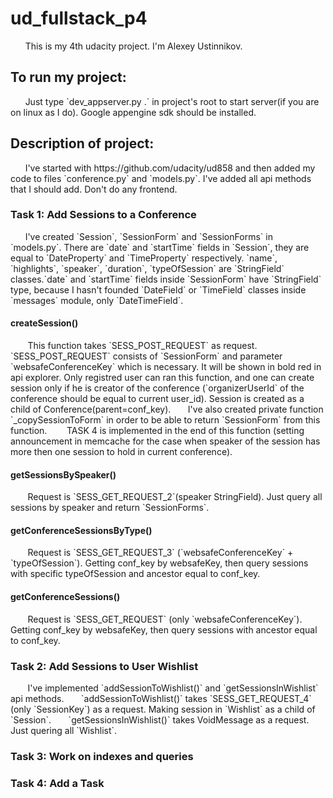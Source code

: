 <h1> ud_fullstack_p4 </h1>
&nbsp;&nbsp;&nbsp;&nbsp;&nbsp;&nbsp;This is my 4th udacity project. I'm Alexey Ustinnikov.
<h2> To run my project:</h2>
&nbsp;&nbsp;&nbsp;&nbsp;&nbsp;&nbsp;Just type `dev_appserver.py .` in project's root to start server(if you are on linux as I do). Google appengine sdk should be installed.
<h2>Description of project:</h2>
&nbsp;&nbsp;&nbsp;&nbsp;&nbsp;&nbsp;I've started with https://github.com/udacity/ud858 and then added my code to files `conference.py` and `models.py`. I've added all api methods that I should add. Don't do any frontend.
<h3>Task 1: Add Sessions to a Conference</h3>
&nbsp;&nbsp;&nbsp;&nbsp;&nbsp;&nbsp;I've created `Session`, `SessionForm` and `SessionForms` in `models.py`. There are `date` and `startTime` fields in `Session`, they are equal to `DateProperty` and `TimeProperty` respectively. `name`, `highlights`, `speaker`, `duration`, `typeOfSession` are `StringField` classes.`date` and `startTime` fields inside `SessionForm` have `StringField` type, because I hasn't founded `DateField` or `TimeField` classes inside `messages`   module, only `DateTimeField`.<br>
<h4>createSession()</h4>
&nbsp;&nbsp;&nbsp;&nbsp;&nbsp;&nbsp; This function takes `SESS_POST_REQUEST` as request. `SESS_POST_REQUEST` consists of `SessionForm` and parameter `websafeConferenceKey` which is necessary. It will be shown in bold red in api explorer. Only registred user can ran this function, and one can create session only if he is creator of the conference (`organizerUserId` of the conference should be equal to current user_id). Session is created as a child of Conference(parent=conf_key).
&nbsp;&nbsp;&nbsp;&nbsp;&nbsp;&nbsp;I've also created private function `_copySessionToForm` in order to be able to return `SessionForm` from this function.
&nbsp;&nbsp;&nbsp;&nbsp;&nbsp;&nbsp; TASK 4 is implemented in the end of this function (setting announcement in memcache for the case when speaker of the session has more then one session to hold in current conference).
<h4>getSessionsBySpeaker()</h4>
&nbsp;&nbsp;&nbsp;&nbsp;&nbsp;&nbsp; Request is `SESS_GET_REQUEST_2`(speaker StringField). Just query all sessions by speaker and return `SessionForms`.
<h4>getConferenceSessionsByType()</h4>
&nbsp;&nbsp;&nbsp;&nbsp;&nbsp;&nbsp; Request is `SESS_GET_REQUEST_3` (`websafeConferenceKey` + `typeOfSession`). Getting conf_key by websafeKey, then query sessions with specific typeOfSession and ancestor equal to conf_key.
<h4>getConferenceSessions()</h4>
&nbsp;&nbsp;&nbsp;&nbsp;&nbsp;&nbsp; Request is `SESS_GET_REQUEST` (only `websafeConferenceKey`). Getting conf_key by websafeKey, then query sessions with  ancestor equal to conf_key.
<h3>Task 2: Add Sessions to User Wishlist</h3>
&nbsp;&nbsp;&nbsp;&nbsp;&nbsp;&nbsp; I've implemented `addSessionToWishlist()` and `getSessionsInWishlist` api methods. 
&nbsp;&nbsp;&nbsp;&nbsp;&nbsp;&nbsp;`addSessionToWishlist()` takes `SESS_GET_REQUEST_4` (only `SessionKey`) as a request. Making session in `Wishlist` as a child of `Session`.
&nbsp;&nbsp;&nbsp;&nbsp;&nbsp;&nbsp;`getSessionsInWishlist()` takes VoidMessage as a request. Just quering all `Wishlist`.
<h3>Task 3: Work on indexes and queries</h3>
<h3>Task 4: Add a Task</h3>



